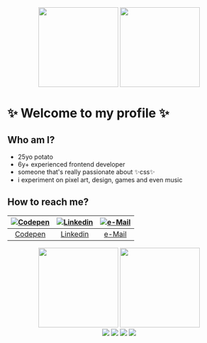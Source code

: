 
<div align="center">
  <img src="https://cutewallpaper.org/24/transparent-sparkle-gif/transparent-bling-sparkle-gif-on-gifer-by-malaghma.gif" width="180" />
  <img src="https://cutewallpaper.org/24/transparent-sparkle-gif/transparent-bling-sparkle-gif-on-gifer-by-malaghma.gif" width="180" />
</div>

# :sparkles: Welcome to my profile :sparkles:

## Who am I?

- 25yo potato
- 6y+ experienced frontend developer
- someone that's really passionate about :sparkles:css:sparkles:
- i experiment on pixel art, design, games and even music

## How to reach me?

<div align="center">

| [![Codepen](https://img.icons8.com/pix/64/FF00FF/experimental-fantasy-pix.png)](https://codepen.io/mibsbalsante) | [![Linkedin](https://img.icons8.com/pix/64/FF00FF/experimental-money-bag-pix.png)](https://www.linkedin.com/in/mibsbalsante) | [![e-Mail](https://img.icons8.com/pix/64/FF00FF/experimental-secured-letter-pix.png)](mailto:mibsbalsante@gmail.com) |
|     :---:      |    :---:      |     :---:      |
| [Codepen](https://codepen.io/mibsbalsante) | [Linkedin](https://www.linkedin.com/in/mibsbalsante) | [e-Mail](mailto:mibsbalsante@gmail.com) |

</div>

<div align="center">
  <img src="https://cutewallpaper.org/24/transparent-sparkle-gif/transparent-bling-sparkle-gif-on-gifer-by-malaghma.gif" width="180" />
  <img src="https://cutewallpaper.org/24/transparent-sparkle-gif/transparent-bling-sparkle-gif-on-gifer-by-malaghma.gif" width="180" />
</div>
</div>

<div align="center">
  <img src="https://anlucas.neocities.org/html.gif" />
  <img src="https://anlucas.neocities.org/bestview.gif" />
  <img src="https://anlucas.neocities.org/browser.gif" />
  <img src="https://anlucas.neocities.org/notepad-logo3.gif" />
</div>
